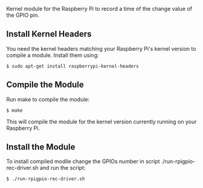 Kernel module for the Raspberry Pi to 
record a time of the change value of the GPIO pin.


Install Kernel Headers
----------------------

You need the kernel headers matching your Raspberry Pi's kernel version to compile a module. Install them using:

    $ sudo apt-get install raspberrypi-kernel-headers


Compile the Module
------------------
Run make to compile the module:

    $ make

This will compile the module for the kernel version currently running on your Raspberry Pi.



Install the Module
------------------

To install compiled modile change the GPIOs number in script ./run-rpigpio-rec-driver.sh and run the script:

    $ ./run-rpigpio-rec-driver.sh


